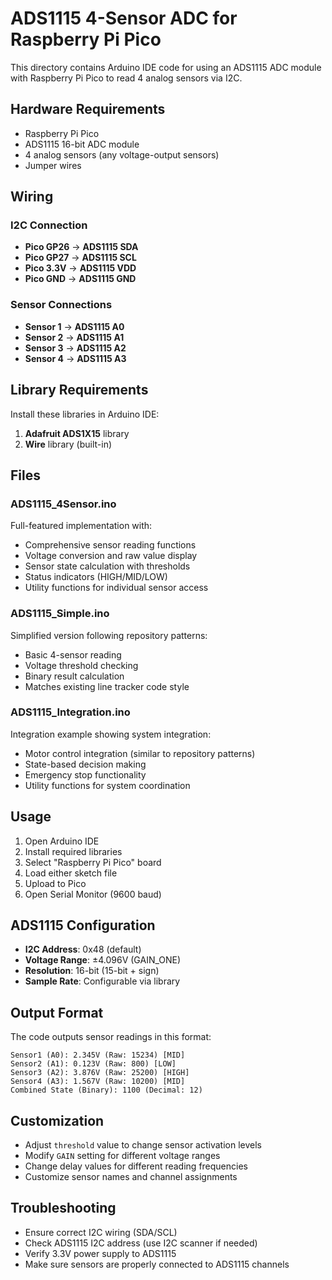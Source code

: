 # ADS1115 4-Sensor ADC for Raspberry Pi Pico

This directory contains Arduino IDE code for using an ADS1115 ADC module with Raspberry Pi Pico to read 4 analog sensors via I2C.

## Hardware Requirements

- Raspberry Pi Pico
- ADS1115 16-bit ADC module
- 4 analog sensors (any voltage-output sensors)
- Jumper wires

## Wiring

### I2C Connection
- **Pico GP26** → **ADS1115 SDA**
- **Pico GP27** → **ADS1115 SCL**
- **Pico 3.3V** → **ADS1115 VDD**
- **Pico GND** → **ADS1115 GND**

### Sensor Connections
- **Sensor 1** → **ADS1115 A0**
- **Sensor 2** → **ADS1115 A1**
- **Sensor 3** → **ADS1115 A2**
- **Sensor 4** → **ADS1115 A3**

## Library Requirements

Install these libraries in Arduino IDE:
1. **Adafruit ADS1X15** library
2. **Wire** library (built-in)

## Files

### ADS1115_4Sensor.ino
Full-featured implementation with:
- Comprehensive sensor reading functions
- Voltage conversion and raw value display
- Sensor state calculation with thresholds
- Status indicators (HIGH/MID/LOW)
- Utility functions for individual sensor access

### ADS1115_Simple.ino
Simplified version following repository patterns:
- Basic 4-sensor reading
- Voltage threshold checking
- Binary result calculation
- Matches existing line tracker code style

### ADS1115_Integration.ino
Integration example showing system integration:
- Motor control integration (similar to repository patterns)
- State-based decision making
- Emergency stop functionality
- Utility functions for system coordination

## Usage

1. Open Arduino IDE
2. Install required libraries
3. Select "Raspberry Pi Pico" board
4. Load either sketch file
5. Upload to Pico
6. Open Serial Monitor (9600 baud)

## ADS1115 Configuration

- **I2C Address**: 0x48 (default)
- **Voltage Range**: ±4.096V (GAIN_ONE)
- **Resolution**: 16-bit (15-bit + sign)
- **Sample Rate**: Configurable via library

## Output Format

The code outputs sensor readings in this format:
```
Sensor1 (A0): 2.345V (Raw: 15234) [MID]
Sensor2 (A1): 0.123V (Raw: 800) [LOW]
Sensor3 (A2): 3.876V (Raw: 25200) [HIGH]
Sensor4 (A3): 1.567V (Raw: 10200) [MID]
Combined State (Binary): 1100 (Decimal: 12)
```

## Customization

- Adjust `threshold` value to change sensor activation levels
- Modify `GAIN` setting for different voltage ranges
- Change delay values for different reading frequencies
- Customize sensor names and channel assignments

## Troubleshooting

- Ensure correct I2C wiring (SDA/SCL)
- Check ADS1115 I2C address (use I2C scanner if needed)
- Verify 3.3V power supply to ADS1115
- Make sure sensors are properly connected to ADS1115 channels